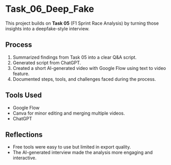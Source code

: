 # Task_06_Deep_Fake

This project builds on **Task 05** (F1 Sprint Race Analysis) by turning those insights into a deepfake-style interview.

## Process
1. Summarized findings from Task 05 into a clear Q&A script.
2. Generated script from ChatGPT.
3. Created a short AI-generated video with Google Flow using text to video feature.
4. Documented steps, tools, and challenges faced during the process.

## Tools Used
- Google Flow
- Canva for minor editing and merging multiple videos.
- ChatGPT

## Reflections
- Free tools were easy to use but limited in export quality.
- The AI-generated interview made the analysis more engaging and interactive.
